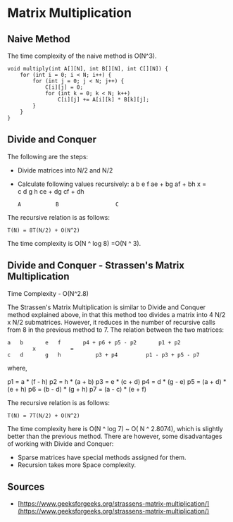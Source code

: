 # Matrix Multiplication

## Naive Method 

The time complexity of the naive method is O(N^3).
```
void multiply(int A[][N], int B[][N], int C[][N]) {
    for (int i = 0; i < N; i++) {
        for (int j = 0; j < N; j++) {
            C[i][j] = 0;
            for (int k = 0; k < N; k++)
                C[i][j] += A[i][k] * B[k][j];
        }
    }
}
```

## Divide and Conquer

The following are the steps: 

* Divide matrices into N/2 and N/2 
* Calculate following values recursively: 
    a   b       e   f       ae + bg     af + bh
            x           =  
    c   d       g   h       ce + dg     cf + dh

      A           B                  C

The recursive relation is as follows: 
```
T(N) = 8T(N/2) + O(N^2)
```
The time complexity is O(N ^ log 8) =O(N ^ 3).

## Divide and Conquer - Strassen's Matrix Multiplication

Time Complexity - O(N^2.8)

The Strassen's Matrix Multiplication is similar to Divide and Conquer method explained above, in that this method too divides a matrix into 4 N/2 x N/2 submatrices. However, it reduces in the number of recursive calls from 8 in the previous method to 7. The relation between the two matrices: 

    a   b       e   f       p4 + p6 + p5 - p2       p1 + p2
            x           =   
    c   d       g   h           p3 + p4         p1 - p3 + p5 - p7

where,

p1 = a * (f - h)
p2 = h * (a + b)
p3 = e * (c + d)
p4 = d * (g - e)
p5 = (a + d) * (e + h)
p6 = (b - d) * (g + h)
p7 = (a - c) * (e + f)

The recursive relation is as follows:
```
T(N) = 7T(N/2) + O(N^2)
```
The time complexity here is O(N ^ log 7) ~ O( N ^ 2.8074), which is slightly better than the previous method. There are however, some disadvantages of working with Divide and Conquer: 

* Sparse matrices have special methods assigned for them. 
* Recursion takes more Space complexity. 

## Sources 

* [https://www.geeksforgeeks.org/strassens-matrix-multiplication/](https://www.geeksforgeeks.org/strassens-matrix-multiplication/)
